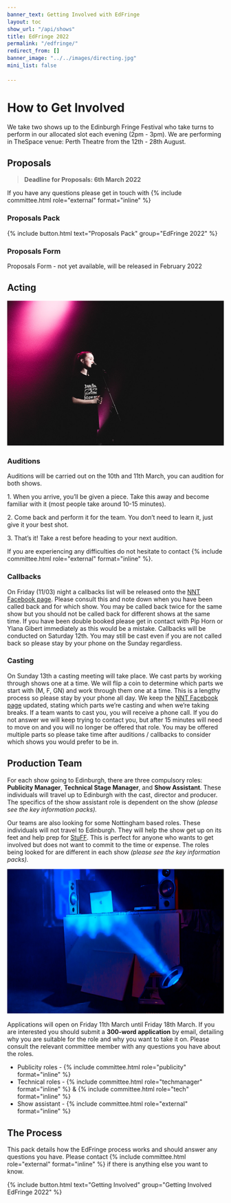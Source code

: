 ```yaml
---
banner_text: Getting Involved with EdFringe
layout: toc
show_url: "/api/shows"
title: EdFringe 2022
permalink: "/edfringe/"
redirect_from: []
banner_image: "../../images/directing.jpg"
mini_list: false

---
```

# How to Get Involved

We take two shows up to the Edinburgh Fringe Festival who take turns to perform in our allocated slot each evening (2pm - 3pm). We are performing in TheSpace venue: Perth Theatre from the 12th - 28th August.

## Proposals

> **Deadline for Proposals: 6th March 2022**

If you have any questions please get in touch with {% include committee.html role="external" format="inline" %}

<div class="row">
<div class="col-sm" markdown="1">

### Proposals Pack

{% include button.html text="Proposals Pack" group="EdFringe 2022" %}

</div><div class="col-sm" markdown="1">

### Proposals Form

Proposals Form - not yet available, will be released in February 2022

</div>
</div>

## Acting

<div class="row">
<div class="col-sm-4 order-2" markdown="1">

![Order From Chaos - Edinburgh Fringe 2019](/static/ofc-3.jpg)

</div><div class="col-sm" markdown="1">

### Auditions

Auditions will be carried out on the 10th and 11th March, you can audition for both shows.

1\. When you arrive, you’ll be given a piece. Take this away and become familiar with it (most people take around 10-15 minutes).

2\. Come back and perform it for the team. You don’t need to learn it, just give it your best shot.

3\. That’s it! Take a rest before heading to your next audition.

If you are experiencing any difficulties do not hesitate to contact {% include committee.html role="external" format="inline" %}.

### Callbacks

On Friday (11/03) night a callbacks list will be released onto the [NNT Facebook page](https://www.facebook.com/thenottinghamnewtheatre). Please consult this and note down when you have been called back and for which show. You may be called back twice for the same show but you should not be called back for different shows at the same time. If you have been double booked please get in contact with Pip Horn or Ylana Gibert immediately as this would be a mistake. Callbacks will be conducted on Saturday 12th. You may still be cast even if you are not called back so please stay by your phone on the Sunday regardless.

### Casting

On Sunday 13th a casting meeting will take place. We cast parts by working through shows one at a time. We will flip a coin to determine which parts we start with (M, F, GN) and work through them one at a time. This is a lengthy process so please stay by your phone all day. We keep the [NNT Facebook page](https://www.facebook.com/thenottinghamnewtheatre) updated, stating which parts we’re casting and when we’re taking breaks. If a team wants to cast you, you will receive a phone call. If you do not answer we will keep trying to contact you, but after 15 minutes will need to move on and you will no longer be offered that role. You may be offered multiple parts so please take time after auditions / callbacks to consider which shows you would prefer to be in.

## Production Team

For each show going to Edinburgh, there are three compulsory roles: **Publicity Manager**, **Technical Stage Manager**, and **Show Assistant**. These individuals will travel up to Edinburgh with the cast, director and producer. The specifics of the show assistant role is dependent on the show _(please see the key information packs)._

Our teams are also looking for some Nottingham based roles. These individuals will not travel to Edinburgh. They will help the show get up on its feet and help prep for [StuFF](https://newtheatre.org.uk/stuff/). This is perfect for anyone who wants to get involved but does not want  to commit to the time or expense. The roles being looked for are different in each show _(please see the key information packs)._

<div class="row">
<div class="col-sm" markdown="1">

![](/static/ofc-2.jpg)

</div><div class="col-sm" markdown="1">

Applications will open on Friday 11th March until Friday 18th March. If you are interested you should submit a **300-word application** by email, detailing why you are suitable for the role and why you want to take it on. Please consult the relevant committee member with any questions you have about the roles.

* Publicity roles - {% include committee.html role="publicity" format="inline" %}
* Technical roles - {% include committee.html role="techmanager" format="inline" %} & {% include committee.html role="tech" format="inline" %}
* Show assistant - {% include committee.html role="external" format="inline" %}

</div></div>

## The Process

This pack details how the EdFringe process works and should answer any questions you have. Please contact {% include committee.html role="external" format="inline" %} if there is anything else you want to know.

{% include button.html text="Getting Involved" group="Getting Involved EdFringe 2022" %}